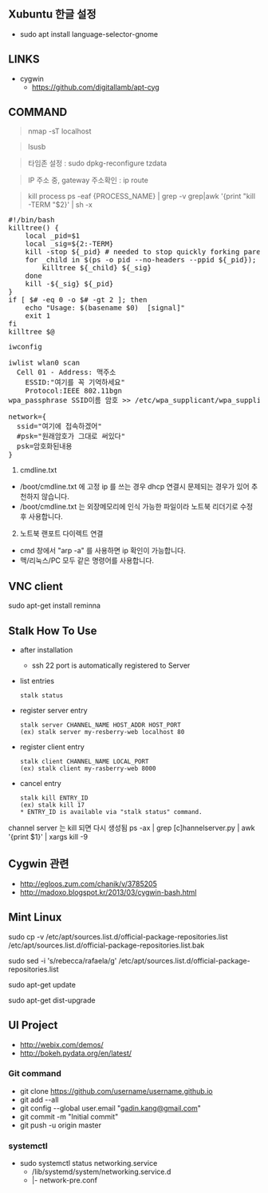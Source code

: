 
## Xubuntu 한글 설정
  - sudo apt install language-selector-gnome

## LINKS 
  - cygwin
    - https://github.com/digitallamb/apt-cyg


## COMMAND
> nmap -sT localhost

> lsusb

> 타임존 설정 : sudo dpkg-reconfigure tzdata

> IP 주소 중, gateway 주소확인 : ip route

> kill process
> ps -eaf {PROCESS_NAME} | grep -v grep|awk '{print "kill -TERM "$2}' | sh -x
<pre>
#!/bin/bash
killtree() {
    local _pid=$1
    local _sig=${2:-TERM}
    kill -stop ${_pid} # needed to stop quickly forking parent from producing child between child killing and parent killing
    for _child in $(ps -o pid --no-headers --ppid ${_pid}); do
        killtree ${_child} ${_sig}
    done
    kill -${_sig} ${_pid}
}
if [ $# -eq 0 -o $# -gt 2 ]; then
    echo "Usage: $(basename $0) <pid> [signal]"
    exit 1
fi
killtree $@
</pre>

<pre>
iwconfig

iwlist wlan0 scan
  Cell 01 - Address: 맥주소
    ESSID:"여기를 꼭 기억하세요"
    Protocol:IEEE 802.11bgn
wpa_passphrase SSID이름 암호 >> /etc/wpa_supplicant/wpa_supplicant.conf

network={
  ssid="여기에 접속하겠어"
  #psk="원래암호가 그대로 써있다"
  psk=암호화된내용
}
</pre>

1. cmdline.txt
  - /boot/cmdline.txt 에 고정 ip 를 쓰는 경우 dhcp 연결시 문제되는 경우가 있어 추천하지 않습니다.
  - /boot/cmdline.txt 는 외장메모리에 인식 가능한 파일이라 노트북 리더기로 수정 후 사용합니다.
2. 노트북 랜포트 다이렉트 연결
  - cmd 창에서 "arp -a" 를 사용하면 ip 확인이 가능합니다.
  - 맥/리눅스/PC 모두 같은 명령어를 사용합니다.

## VNC client
sudo apt-get install reminna

## Stalk How To Use

  - after installation
    - ssh 22 port is automatically registered to Server
  
  - list entries
    ```
    stalk status 
    ```
    
  - register server entry
    ```
    stalk server CHANNEL_NAME HOST_ADDR HOST_PORT
    (ex) stalk server my-resberry-web localhost 80
    ```
    
  - register client entry
    ```
    stalk client CHANNEL_NAME LOCAL_PORT
    (ex) stalk client my-rasberry-web 8000
    ```
  
  - cancel entry
    ```
    stalk kill ENTRY_ID
    (ex) stalk kill 17
    * ENTRY_ID is available via "stalk status" command.
    ```

channel server 는 kill 되면 다시 생성됨
ps -ax | grep  [c]hannelserver.py | awk '{print $1}' | xargs kill -9


## Cygwin 관련
  - http://egloos.zum.com/chanik/v/3785205
  - http://madoxo.blogspot.kr/2013/03/cygwin-bash.html

## Mint Linux
sudo cp -v /etc/apt/sources.list.d/official-package-repositories.list /etc/apt/sources.list.d/official-package-repositories.list.bak

sudo sed -i 's/rebecca/rafaela/g' /etc/apt/sources.list.d/official-package-repositories.list

sudo apt-get update

sudo apt-get dist-upgrade

## UI Project
  - http://webix.com/demos/
  - http://bokeh.pydata.org/en/latest/

### Git command
  - git clone https://github.com/username/username.github.io
  - git add --all
  - git config --global user.email "gadin.kang@gmail.com"
  - git commit -m "Initial commit"
  - git push -u origin master
  

### systemctl
  - sudo systemctl status networking.service
    - /lib/systemd/system/networking.service.d
    - |- network-pre.conf
    
  
  

